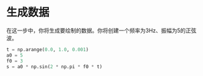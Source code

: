 # 生成数据

在这一步中，你将生成要绘制的数据。你将创建一个频率为3Hz、振幅为5的正弦波。

```python
t = np.arange(0.0, 1.0, 0.001)
a0 = 5
f0 = 3
s = a0 * np.sin(2 * np.pi * f0 * t)
```
